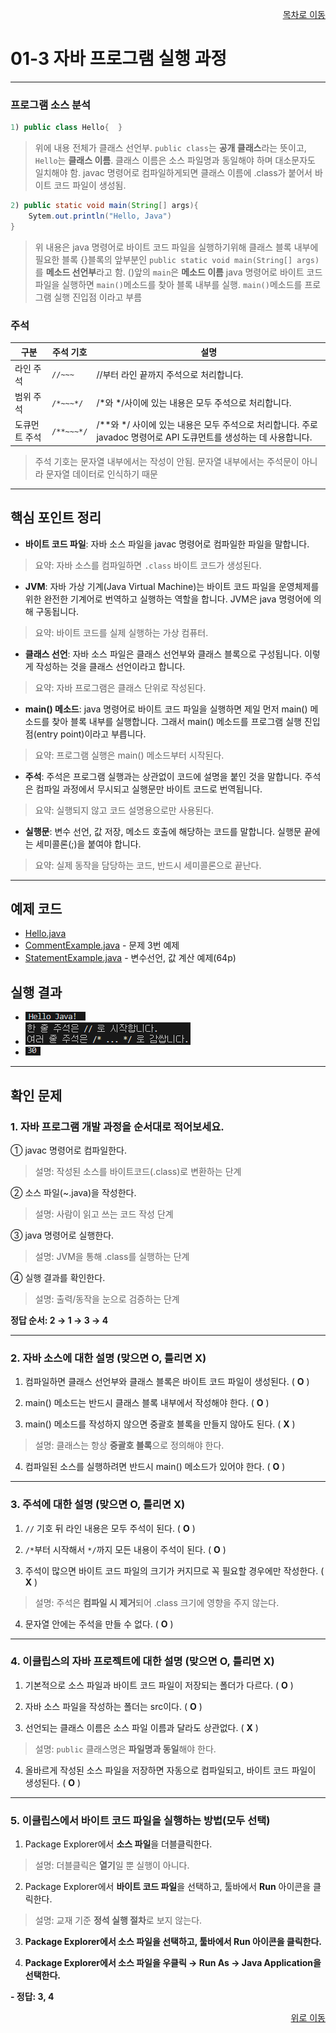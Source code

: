 <p align="right"><a href="../readme.md">목차로 이동</a></p>

# 01-3 자바 프로그램 실행 과정
---
### 프로그램 소스 분석
```java
1) public class Hello{  }
 ```
> 위에 내용 전체가 클래스 선언부. `public class`는 **공개 클래스**라는 뜻이고, `Hello`는 **클래스 이름**. 클래스 이름은 소스 파일명과 동일해야 하며 대소문자도 일치해야 함. javac 명령어로 컴파일하게되면 클래스 이름에 .class가 붙어서 바이트 코드 파일이 생성됨.
```java
2) public static void main(String[] args){
    Sytem.out.println("Hello, Java")
}
```
> 위 내용은 java 명령어로 바이트 코드 파일을 실행하기위해 클래스 블록 내부에 필요한 블록
{}블록의 앞부분인 `public static void main(String[] args)`를 **메소드 선언부**라고 함.
()앞의 `main`은 **메소드 이름**
java 명령어로 바이트 코드 파일을 실행하면 `main()`메소드를 찾아 블록 내부를 실행.
`main()`메소드를 프로그램 실행 진입점 이라고 부름

### 주석
| 구분     | 주석 기호  | 설명 |
|----------|--------|--------|
| 라인 주석 | `//~~~` | //부터 라인 끝까지 주석으로 처리합니다.                          |
| 범위 주석 |`/*~~~*/`| /*와 */사이에 있는 내용은 모두 주석으로 처리합니다.             |
| 도큐먼트 주석 |`/**~~~*/`|/**와 */ 사이에 있는 내용은 모두 주석으로 처리합니다. 주로 javadoc 명령어로 API 도큐먼트를 생성하는 데 사용합니다.                                |
> 주석 기호는 문자열 내부에서는 작성이 안됨. 문자열 내부에서는 주석문이 아니라 문자열 데이터로 인식하기 때문

---

## 핵심 포인트 정리

- **바이트 코드 파일**: 자바 소스 파일을 javac 명령어로 컴파일한 파일을 말합니다.  
> 요약: 자바 소스를 컴파일하면 `.class` 바이트 코드가 생성된다.

- **JVM**: 자바 가상 기계(Java Virtual Machine)는 바이트 코드 파일을 운영체제를 위한 완전한 기계어로 번역하고 실행하는 역할을 합니다. JVM은 java 명령어에 의해 구동됩니다.  
> 요약: 바이트 코드를 실제 실행하는 가상 컴퓨터.

- **클래스 선언**: 자바 소스 파일은 클래스 선언부와 클래스 블록으로 구성됩니다. 이렇게 작성하는 것을 클래스 선언이라고 합니다.  
> 요약: 자바 프로그램은 클래스 단위로 작성된다.

- **main() 메소드**: java 명령어로 바이트 코드 파일을 실행하면 제일 먼저 main() 메소드를 찾아 블록 내부를 실행합니다. 그래서 main() 메소드를 프로그램 실행 진입점(entry point)이라고 부릅니다.  
> 요약: 프로그램 실행은 main() 메소드부터 시작된다.

- **주석**: 주석은 프로그램 실행과는 상관없이 코드에 설명을 붙인 것을 말합니다. 주석은 컴파일 과정에서 무시되고 실행문만 바이트 코드로 번역됩니다.  
> 요약: 실행되지 않고 코드 설명용으로만 사용된다.

- **실행문**: 변수 선언, 값 저장, 메소드 호출에 해당하는 코드를 말합니다. 실행문 끝에는 세미콜론(;)을 붙여야 합니다.  
> 요약: 실제 동작을 담당하는 코드, 반드시 세미콜론으로 끝난다.

---

## 예제 코드

- [Hello.java](../code-examples/chap01_3/Hello.java)
- [CommentExample.java](../code-examples/chap01_3/CommentExample.java) - 문제 3번 예제 
- [StatementExample.java](../code-examples/chap01_3/StatementExample.java) - 변수선언, 값 계산 예제(64p)

## 실행 결과

- ![Hello - ](../images/01-3/hello.png)
- ![Comment - ](../images/01-3/comment.png)
- ![Statement - ](../images/01-3/statement.png)

---

## 확인 문제

### 1. 자바 프로그램 개발 과정을 순서대로 적어보세요.
① javac 명령어로 컴파일한다.  
> 설명: 작성된 소스를 바이트코드(.class)로 변환하는 단계

② 소스 파일(~.java)을 작성한다.  
> 설명: 사람이 읽고 쓰는 코드 작성 단계

③ java 명령어로 실행한다.  
> 설명: JVM을 통해 .class를 실행하는 단계

④ 실행 결과를 확인한다.  
> 설명: 출력/동작을 눈으로 검증하는 단계

**정답 순서: 2 → 1 → 3 → 4** 

---

### 2. 자바 소스에 대한 설명 (맞으면 O, 틀리면 X)
1) 컴파일하면 클래스 선언부와 클래스 블록은 바이트 코드 파일이 생성된다. ( **O** )  

2) main() 메소드는 반드시 클래스 블록 내부에서 작성해야 한다. ( **O** )  

3) main() 메소드를 작성하지 않으면 중괄호 블록을 만들지 않아도 된다. ( **X** )  
> 설명: 클래스는 항상 **중괄호 블록**으로 정의해야 한다.

4) 컴파일된 소스를 실행하려면 반드시 main() 메소드가 있어야 한다. ( **O** )  

---

### 3. 주석에 대한 설명 (맞으면 O, 틀리면 X)
1) `//` 기호 뒤 라인 내용은 모두 주석이 된다. ( **O** )  

2) `/*`부터 시작해서 `*/`까지 모든 내용이 주석이 된다. ( **O** )  

3) 주석이 많으면 바이트 코드 파일의 크기가 커지므로 꼭 필요할 경우에만 작성한다. ( **X** )  
> 설명: 주석은 **컴파일 시 제거**되어 .class 크기에 영향을 주지 않는다.

4) 문자열 안에는 주석을 만들 수 없다. ( **O** )  

---

### 4. 이클립스의 자바 프로젝트에 대한 설명 (맞으면 O, 틀리면 X)
1) 기본적으로 소스 파일과 바이트 코드 파일이 저장되는 폴더가 다르다. ( **O** )  

2) 자바 소스 파일을 작성하는 폴더는 src이다. ( **O** )  

3) 선언되는 클래스 이름은 소스 파일 이름과 달라도 상관없다. ( **X** )  
> 설명: `public` 클래스명은 **파일명과 동일**해야 한다.

4) 올바르게 작성된 소스 파일을 저장하면 자동으로 컴파일되고, 바이트 코드 파일이 생성된다. ( **O** )  

---

### 5. 이클립스에서 바이트 코드 파일을 실행하는 방법(모두 선택)
1) Package Explorer에서 **소스 파일**을 더블클릭한다.
> 설명: 더블클릭은 **열기**일 뿐 실행이 아니다.

2) Package Explorer에서 **바이트 코드 파일**을 선택하고, 툴바에서 **Run** 아이콘을 클릭한다.
> 설명: 교재 기준 **정석 실행 절차**로 보지 않는다.

3) **Package Explorer에서 소스 파일을 선택하고, 툴바에서 Run 아이콘을 클릭한다.**


4) **Package Explorer에서 소스 파일을 우클릭 → Run As → Java Application을 선택한다.**

**- 정답: 3, 4**
<p align="right"><a href="#top">위로 이동</a> 